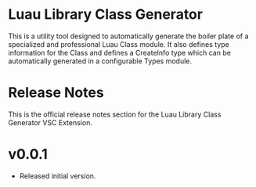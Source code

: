 # Luau Library Class Generator
This is a utility tool designed to automatically generate the boiler plate of a specialized and professional Luau Class module. It also defines type information for the Class and defines a CreateInfo type which can be automatically generated in a configurable Types module.

# Release Notes
This is the official release notes section for the Luau Library Class Generator VSC Extension.

# v0.0.1
* Released initial version.